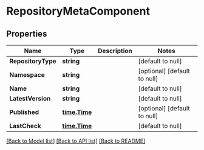 # RepositoryMetaComponent

## Properties
Name | Type | Description | Notes
------------ | ------------- | ------------- | -------------
**RepositoryType** | **string** |  | [default to null]
**Namespace** | **string** |  | [optional] [default to null]
**Name** | **string** |  | [default to null]
**LatestVersion** | **string** |  | [default to null]
**Published** | [**time.Time**](time.Time.md) |  | [optional] [default to null]
**LastCheck** | [**time.Time**](time.Time.md) |  | [default to null]

[[Back to Model list]](../README.md#documentation-for-models) [[Back to API list]](../README.md#documentation-for-api-endpoints) [[Back to README]](../README.md)


